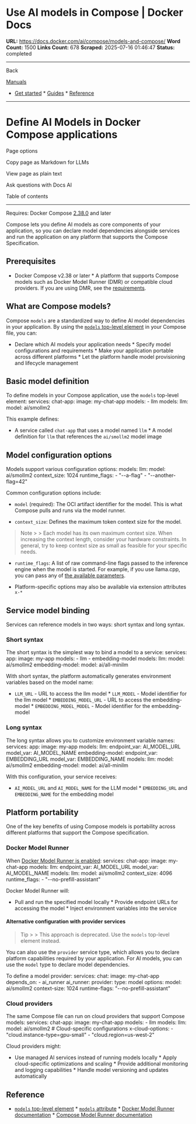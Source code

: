 # Use AI models in Compose | Docker Docs

**URL:** https://docs.docker.com/ai/compose/models-and-compose/
**Word Count:** 1500
**Links Count:** 678
**Scraped:** 2025-07-16 01:46:47
**Status:** completed

---

Back

[Manuals](https://docs.docker.com/manuals/)

  * [Get started](https://docs.docker.com/get-started/)   * [Guides](https://docs.docker.com/guides/)   * [Reference](https://docs.docker.com/reference/)

* * *

# Define AI Models in Docker Compose applications

Page options

Copy page as Markdown for LLMs

View page as plain text

Ask questions with Docs AI

Table of contents

* * *

Requires: Docker Compose [2.38.0](https://docs.docker.com/compose/releases/release-notes/#2380) and later

Compose lets you define AI models as core components of your application, so you can declare model dependencies alongside services and run the application on any platform that supports the Compose Specification.

## Prerequisites

  * Docker Compose v2.38 or later   * A platform that supports Compose models such as Docker Model Runner \(DMR\) or compatible cloud providers. If you are using DMR, see the [requirements](https://docs.docker.com/ai/model-runner/#requirements).

## What are Compose models?

Compose `models` are a standardized way to define AI model dependencies in your application. By using the [`models` top-level element](https://docs.docker.com/reference/compose-file/models/) in your Compose file, you can:

  * Declare which AI models your application needs   * Specify model configurations and requirements   * Make your application portable across different platforms   * Let the platform handle model provisioning and lifecycle management

## Basic model definition

To define models in your Compose application, use the `models` top-level element:               services:       chat-app:         image: my-chat-app         models:           - llm          models:       llm:         model: ai/smollm2

This example defines:

  * A service called `chat-app` that uses a model named `llm`   * A model definition for `llm` that references the `ai/smollm2` model image

## Model configuration options

Models support various configuration options:               models:       llm:         model: ai/smollm2         context_size: 1024         runtime_flags:           - "--a-flag"           - "--another-flag=42"

Common configuration options include:

  * `model` \(required\): The OCI artifact identifier for the model. This is what Compose pulls and runs via the model runner.

  * `context_size`: Defines the maximum token context size for the model.

> Note >  > Each model has its own maximum context size. When increasing the context length, consider your hardware constraints. In general, try to keep context size as small as feasible for your specific needs.

  * `runtime_flags`: A list of raw command-line flags passed to the inference engine when the model is started. For example, if you use llama.cpp, you can pass any of [the available parameters](https://github.com/ggml-org/llama.cpp/blob/master/tools/server/README.md).

  * Platform-specific options may also be available via extension attributes `x-*`

## Service model binding

Services can reference models in two ways: short syntax and long syntax.

### Short syntax

The short syntax is the simplest way to bind a model to a service:               services:       app:         image: my-app         models:           - llm           - embedding-model          models:       llm:         model: ai/smollm2       embedding-model:         model: ai/all-minilm

With short syntax, the platform automatically generates environment variables based on the model name:

  * `LLM_URL` \- URL to access the llm model   * `LLM_MODEL` \- Model identifier for the llm model   * `EMBEDDING_MODEL_URL` \- URL to access the embedding-model   * `EMBEDDING_MODEL_MODEL` \- Model identifier for the embedding-model

### Long syntax

The long syntax allows you to customize environment variable names:               services:       app:         image: my-app         models:           llm:             endpoint_var: AI_MODEL_URL             model_var: AI_MODEL_NAME           embedding-model:             endpoint_var: EMBEDDING_URL             model_var: EMBEDDING_NAME          models:       llm:         model: ai/smollm2       embedding-model:         model: ai/all-minilm

With this configuration, your service receives:

  * `AI_MODEL_URL` and `AI_MODEL_NAME` for the LLM model   * `EMBEDDING_URL` and `EMBEDDING_NAME` for the embedding model

## Platform portability

One of the key benefits of using Compose models is portability across different platforms that support the Compose specification.

### Docker Model Runner

When [Docker Model Runner is enabled](https://docs.docker.com/ai/model-runner/):               services:       chat-app:         image: my-chat-app         models:           llm:             endpoint_var: AI_MODEL_URL             model_var: AI_MODEL_NAME          models:       llm:         model: ai/smollm2         context_size: 4096         runtime_flags:           - "--no-prefill-assistant"

Docker Model Runner will:

  * Pull and run the specified model locally   * Provide endpoint URLs for accessing the model   * Inject environment variables into the service

#### Alternative configuration with provider services

> Tip >  > This approach is deprecated. Use the `models` top-level element instead.

You can also use the `provider` service type, which allows you to declare platform capabilities required by your application. For AI models, you can use the `model` type to declare model dependencies.

To define a model provider:               services:       chat:         image: my-chat-app         depends_on:           - ai_runner            ai_runner:         provider:           type: model           options:             model: ai/smollm2             context-size: 1024             runtime-flags: "--no-prefill-assistant"

### Cloud providers

The same Compose file can run on cloud providers that support Compose models:               services:       chat-app:         image: my-chat-app         models:           - llm          models:       llm:         model: ai/smollm2         # Cloud-specific configurations         x-cloud-options:           - "cloud.instance-type=gpu-small"           - "cloud.region=us-west-2"

Cloud providers might:

  * Use managed AI services instead of running models locally   * Apply cloud-specific optimizations and scaling   * Provide additional monitoring and logging capabilities   * Handle model versioning and updates automatically

## Reference

  * [`models` top-level element](https://docs.docker.com/reference/compose-file/models/)   * [`models` attribute](https://docs.docker.com/reference/compose-file/services/#models)   * [Docker Model Runner documentation](https://docs.docker.com/ai/model-runner/)   * [Compose Model Runner documentation](https://docs.docker.com/ai/compose/models-and-compose/)